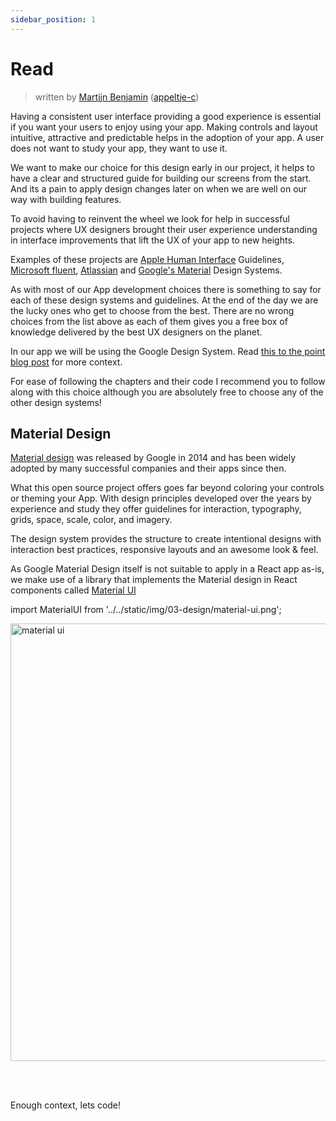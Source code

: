```yaml
---
sidebar_position: 1
---
```


# Read

> written by [Martijn Benjamin](https://www.linkedin.com/in/martijn-benjamin/) ([appeltje-c](https://github.com/appeltje-c))

Having a consistent user interface providing a good experience is essential if
you want your users to enjoy using your app. Making controls and layout intuitive,
attractive and predictable helps in the adoption of your app. A user does not
want to study your app, they want to use it.

We want to make our choice for this design early in our project, it helps to have
a clear and structured guide for building our screens from the start. And its a pain
to apply design changes later on when we are well on our way with building features.

To avoid having to reinvent the wheel we look for help in successful projects
where UX designers brought their user experience understanding in interface
improvements that lift the UX of your app to new heights.

Examples of these projects are [Apple Human Interface](https://developer.apple.com/design/)
Guidelines, [Microsoft fluent](https://fluent2.microsoft.design/),
[Atlassian](https://atlassian.design/) and [Google's Material](https://m3.material.io/)
Design Systems.

As with most of our App development choices there is something to say for each of
these design systems and guidelines. At the end of the day we are the lucky ones
who get to choose from the best. There are no wrong choices from the list above as
each of them gives you a free box of knowledge delivered by the best UX designers
on the planet.

In our app we will be using the Google Design System.
Read [this to the point blog post](https://www.animaapp.com/blog/industry/what-is-material-design-and-why-should-you-use-it/)
for more context.

For ease of following the chapters and their code I recommend you to follow along
with this choice although you are absolutely free to choose any of the other
design systems!

## Material Design

[Material design](https://m3.material.io/) was released by Google in 2014 and has
been widely adopted by many successful companies and their apps since then.

What this open source project offers goes far beyond coloring your controls or theming
your App. With design principles developed over the years by experience and study
they offer guidelines for interaction, typography, grids, space, scale, color,
and imagery.

The design system provides the structure to create intentional designs with interaction
best practices, responsive layouts and an awesome look & feel.

As Google Material Design itself is not suitable to apply in a React app as-is,
we make use of a library that implements the Material design in React components
called [Material UI](https://mui.com/material-ui)

import MaterialUI from '../../static/img/03-design/material-ui.png';

<img
 src={MaterialUI}
 alt="material ui"
 width="700"/>

<br/><br/>

Enough context, lets code!
